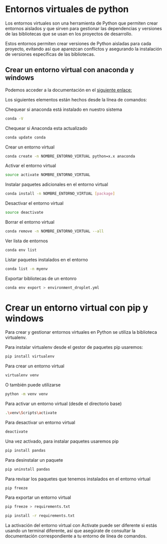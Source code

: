 # Entornos virtuales de python

Los entornos virtuales son una herramienta de Python que permiten crear entornos aislados y que sirven para gestionar las dependencias y versiones de las bibliotecas que se usan en los proyectos de desarrollo.

Estos entornos permiten crear versiones de Python aisladas para cada proyecto, evitando así que aparezcan conflictos y asegurando la instalación de versiones específicas de las bibliotecas.

## Crear un entorno virtual con anaconda y windows

Podemos acceder a la documentación en el [siguiente enlace:](https://conda.io/projects/conda/en/latest/user-guide/tasks/manage-environments.html#activating-an-environment)


Los siguientes elementos están hechos desde la línea de comandos:

Chequear si anaconda está instalado en nuestro sistema
```bash
conda -V
```

Chequear si Anaconda esta actualizado
```bash
conda update conda
```

Crear un entorno virtual
```bash
conda create -n NOMBRE_ENTORNO_VIRTUAL python=x.x anaconda
```

Activar el entorno virtual
```bash
source activate NOMBRE_ENTORNO_VIRTUAL
```

Instalar paquetes adicionales en el entorno virtual
```bash
conda install -n NOMBRE_ENTORNO_VIRTUAL [package]
```

Desactivar el entorno virtual
```bash
source deactivate
```

Borrar el entorno virtual
```bash
conda remove -n NOMBRE_ENTORNO_VIRTUAL --all
```

Ver lista de entornos
```bash
conda env list
```

Listar paquetes instalados en el entorno
```bash
conda list -n myenv
```

Exportar bibliotecas de un entonro
```bash
conda env export > environment_droplet.yml
```

# Crear un entorno virtual con pip y windows

Para crear y gestionar entornos virtuales en Python se utiliza la biblioteca virtualenv.

Para instalar virtualenv desde el gestor de paquetes pip usaremos:

```bash
pip install virtualenv
```

Para crear un entorno virtual
```bash
virtualenv venv
```

O también puede utilizarse
```bash
python -m venv venv
```

Para activar un entorno virtual (desde el directorio base)
```bash
.\venv\Scripts\activate
```

Para desactivar un entorno virtual
```bash
deactivate
```

Una vez activado, para instalar paquetes usaremos pip
```bash
pip install pandas
```

Para desinstalar un paquete
```bash
pip uninstall pandas
```

Para revisar los paquetes que tenemos instalados en el entorno virtual
```bash
pip freeze
```

Para exportar un entorno virtual
```bash
pip freeze > requirements.txt
```

```bash
pip install -r requirements.txt
```

La activación del entorno virtual con Activate puede ser diferente si estás usando un terminal diferente, así que asegúrate de consultar la documentación correspondiente a tu entorno de línea de comandos.
